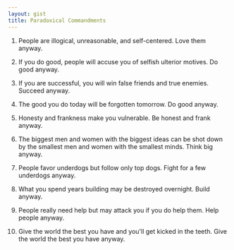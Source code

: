 ```yaml
---
layout: gist
title: Paradoxical Commandments
---
```


1. People are illogical, unreasonable, and self-centered.
Love them anyway.

2. If you do good, people will accuse you of selfish ulterior motives.
Do good anyway.

3. If you are successful, you will win false friends and true enemies.
Succeed anyway.

4. The good you do today will be forgotten tomorrow.
Do good anyway.

5. Honesty and frankness make you vulnerable.
Be honest and frank anyway.

6. The biggest men and women with the biggest ideas can be shot down by the smallest men and women with the smallest minds.
Think big anyway.

7. People favor underdogs but follow only top dogs.
Fight for a few underdogs anyway.

8. What you spend years building may be destroyed overnight.
Build anyway.

9. People really need help but may attack you if you do help them.
Help people anyway.

10. Give the world the best you have and you'll get kicked in the teeth.
Give the world the best you have anyway.
